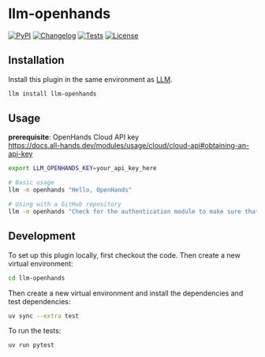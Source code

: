 # llm-openhands

[![PyPI](https://img.shields.io/pypi/v/llm-openhands.svg)](https://pypi.org/project/llm-openhands/)
[![Changelog](https://img.shields.io/github/v/release/ftnext/llm-openhands?include_prereleases&label=changelog)](https://github.com/ftnext/llm-openhands/releases)
[![Tests](https://github.com/ftnext/llm-openhands/actions/workflows/test.yml/badge.svg)](https://github.com/ftnext/llm-openhands/actions/workflows/test.yml)
[![License](https://img.shields.io/badge/license-Apache%202.0-blue.svg)](https://github.com/ftnext/llm-openhands/blob/main/LICENSE)



## Installation

Install this plugin in the same environment as [LLM](https://llm.datasette.io/).
```bash
llm install llm-openhands
```
## Usage

**prerequisite**: OpenHands Cloud API key  
https://docs.all-hands.dev/modules/usage/cloud/cloud-api#obtaining-an-api-key

```bash
export LLM_OPENHANDS_KEY=your_api_key_here

# Basic usage
llm -m openhands "Hello, OpenHands"

# Using with a GitHub repository
llm -m openhands "Check for the authentication module to make sure that it follows the coding best practices for this repo." -o repository https://github.com/yourusername/your-repo
```

## Development

To set up this plugin locally, first checkout the code. Then create a new virtual environment:
```bash
cd llm-openhands
```
Then create a new virtual environment and install the dependencies and test dependencies:
```bash
uv sync --extra test
```
To run the tests:
```bash
uv run pytest
```
